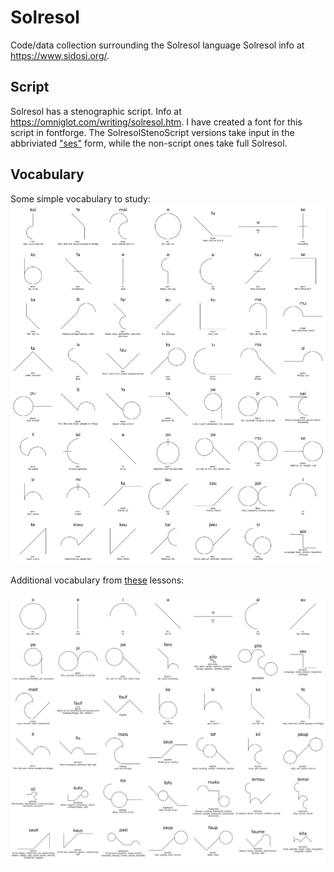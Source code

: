 # Solresol
Code/data collection surrounding the Solresol language
Solresol info at <https://www,sidosi.org/>.

## Script

Solresol has a stenographic script. Info at <https://omniglot.com/writing/solresol.htm>. 
I have created a font for this script in fontforge. The SolresolStenoScript versions
take input in the abbriviated ["ses"](https://en.wikipedia.org/wiki/Solresol#Further_developments) form, while the non-script ones take full Solresol.

## Vocabulary
Some simple vocabulary to study:
![Small Words](/images/basevocab.jpg)

Additional vocabulary from [these](https://solresol.blogspot.com/) lessons:

![Lesson Words](/images/lessonvocab.jpg)
